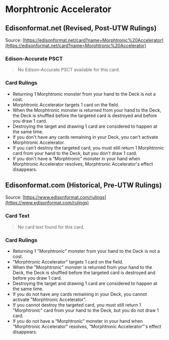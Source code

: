 # Morphtronic Accelerator

## Edisonformat.net (Revised, Post-UTW Rulings)

Source: [https://edisonformat.net/card?name=Morphtronic%20Accelerator](https://edisonformat.net/card?name=Morphtronic%20Accelerator)

### Edison-Accurate PSCT

> No Edison-Accurate PSCT available for this card.

### Card Rulings

*   Returning 1 Morphtronic monster from your hand to the Deck is not a cost.
*   Morphtronic Accelerator targets 1 card on the field.
*   When the Morphtronic monster is returned from your hand to the Deck, the Deck is shuffled before the targeted card is destroyed and before you draw 1 card.
*   Destroying the target and drawing 1 card are considered to happen at the same time.
*   If you don't have any cards remaining in your Deck, you can't activate Morphtronic Accelerator.
*   If you can't destroy the targeted card, you must still return 1 Morphtronic card from your hand to the Deck, but you don't draw 1 card.
*   If you don't have a “Morphtronic” monster in your hand when Morphtronic Accelerator resolves, Morphtronic Accelerator's effect disappears.


## Edisonformat.com (Historical, Pre-UTW Rulings)

Source: [https://www.edisonformat.com/rulings](https://www.edisonformat.com/rulings)

### Card Text

> No card text found for this card.

### Card Rulings

*   Returning 1 "Morphtronic" monster from your hand to the Deck is not a cost.
*   "Morphtronic Accelerator" targets 1 card on the field.
*   When the "Morphtronic" monster is returned from your hand to the Deck, the Deck is shuffled before the targeted card is destroyed and before you draw 1 card.
*   Destroying the target and drawing 1 card are considered to happen at the same time.
*   If you do not have any cards remaining in your Deck, you cannot activate "Morphtronic Accelerator".
*   If you cannot destroy the targeted card, you must still return 1 "Morphtronic" card from your hand to the Deck, but you do not draw 1 card.
*   If you do not have a “Morphtronic” monster in your hand when "Morphtronic Accelerator" resolves, "Morphtronic Accelerator"'s effect disappears.


